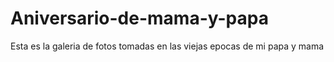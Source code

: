 # Aniversario-de-mama-y-papa
Esta es la galeria de fotos tomadas en las viejas epocas de mi papa y mama
